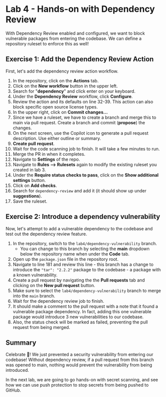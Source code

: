 # Lab 4 - Hands-on with Dependency Review

With Dependency Review enabled and configured, we want to block vulnerable packages from entering the codebase. We can define a repository ruleset to enforce this as well!

## Exercise 1: Add the Dependency Review Action

First, let's add the dependency review action workflow.

1. In the repository, click on the **Actions** tab.
2. Click on the **New workflow** button in the upper left.
3. Search for "**dependency**" and click enter on your keyboard.
4. Under the **Dependency Review** workflow, click **Configure**.
5. Review the action and its defaults on line 32-39. This action can also block specific open source license types.
6. In the upper right, click on **Commit changes...**
7. Since we have a ruleset, we have to create a branch and merge this to main via pull request. Create a branch and commit (**propose**) the changes.
8. On the next screen, use the Copilot icon to generate a pull request description. Use either outline or summary.
9. **Create pull request**.
10. Wait for the code scanning job to finish. It will take a few minutes to run.
11. Merge the PR in when it completes.
12. Navigate to **Settings** of the repo.
13. Navigate to **Rules --> Rulesets** again to modify the existing ruleset you created in lab 3.
14. Under the **Require status checks to pass**, click on the **Show additional settings** button.
15. Click on **Add checks**.
16. Search for `dependency-review` and add it (it should show up under **suggestions**).
17. Save the ruleset.

## Exercise 2: Introduce a dependency vulnerability

Now, let's attempt to add a vulnerable dependency to the codebase and test out the dependency review feature.

1. In the repository, switch to the `lab4/dependency-vulnerability` branch.
    - You can change to this branch by selecting the **main** dropdown below the repository name when under the **Code** tab.
2. Open up the `package.json` file in the repository root.
3. Navigate to line 181 and review this line - this branch has a change to introduce the `"tar": "2.2.2"` package to the codebase - a package with a known vulnerability.
4. Create a pull request by navigating the the **Pull requests** tab and clicking on the **New pull request** button.
5. Make sure to select the `lab4/dependency-vulnerability` branch to merge into the `main` branch.
6. Wait for the dependency review job to finish.
7. It should make a comment to the pull request with a note that it found a vulnerable package dependency. In fact, adding this one vulnerable package would introduce 3 new vulnerabilities to our codebase.
8. Also, the status check will be marked as failed, preventing the pull request from being merged.

## Summary

Celebrate 🎉! We just prevented a security vulnerability from entering our codebase! Without dependency review, if a pull request from this branch was opened to main, nothing would prevent the vulnerability from being introduced.

In the next lab, we are going to go hands-on with secret scanning, and see how we can use push protection to stop secrets from being pushed to GitHub.
